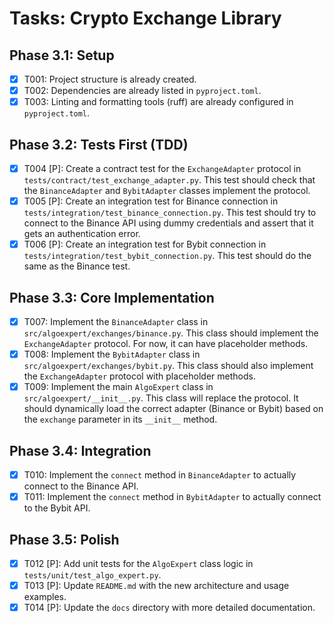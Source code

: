 # Tasks: Crypto Exchange Library

## Phase 3.1: Setup

- [x] T001: Project structure is already created.
- [x] T002: Dependencies are already listed in `pyproject.toml`.
- [x] T003: Linting and formatting tools (ruff) are already configured in `pyproject.toml`.

## Phase 3.2: Tests First (TDD)

- [x] T004 [P]: Create a contract test for the `ExchangeAdapter` protocol in `tests/contract/test_exchange_adapter.py`. This test should check that the `BinanceAdapter` and `BybitAdapter` classes implement the protocol.
- [x] T005 [P]: Create an integration test for Binance connection in `tests/integration/test_binance_connection.py`. This test should try to connect to the Binance API using dummy credentials and assert that it gets an authentication error.
- [x] T006 [P]: Create an integration test for Bybit connection in `tests/integration/test_bybit_connection.py`. This test should do the same as the Binance test.

## Phase 3.3: Core Implementation

- [x] T007: Implement the `BinanceAdapter` class in `src/algoexpert/exchanges/binance.py`. This class should implement the `ExchangeAdapter` protocol. For now, it can have placeholder methods.
- [x] T008: Implement the `BybitAdapter` class in `src/algoexpert/exchanges/bybit.py`. This class should also implement the `ExchangeAdapter` protocol with placeholder methods.
- [x] T009: Implement the main `AlgoExpert` class in `src/algoexpert/__init__.py`. This class will replace the protocol. It should dynamically load the correct adapter (Binance or Bybit) based on the `exchange` parameter in its `__init__` method.

## Phase 3.4: Integration

- [x] T010: Implement the `connect` method in `BinanceAdapter` to actually connect to the Binance API.
- [x] T011: Implement the `connect` method in `BybitAdapter` to actually connect to the Bybit API.

## Phase 3.5: Polish

- [x] T012 [P]: Add unit tests for the `AlgoExpert` class logic in `tests/unit/test_algo_expert.py`.
- [x] T013 [P]: Update `README.md` with the new architecture and usage examples.
- [x] T014 [P]: Update the `docs` directory with more detailed documentation.
